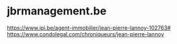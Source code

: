 # jbrmanagement.be

https://www.ipi.be/agent-immobilier/jean-pierre-lannoy-102763#
https://www.condolegal.com/chroniqueurs/jean-pierre-lannoy
